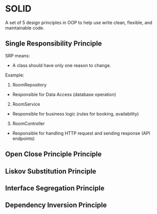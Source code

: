 # SOLID

A set of 5 design principles in OOP to help use write clean, flexible, and maintainable code.

## Single Responsibility Principle

SRP means:
- A class should have only one reason to change.

Example:
1. RoomRepository

- Responsible for Data Access (database operation)

2. RoomService

- Responsible for business logic (rules for booking, availability)

3. RoomController

- Responsible for handling HTTP request and sending response (API endpoints)

## Open Close Principle Principle

## Liskov Substitution Principle

## Interface Segregation Principle

## Dependency Inversion Principle
